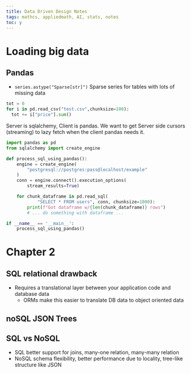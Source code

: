 ```yaml
---
title: Data Driven Design Notes
tags: mathcs, appliedmath, AI, stats, notes
toc: y
---
```


# Loading big data


## Pandas 

* `series.astype("Sparse[str]")` Sparse series for tables with lots of missing data

```py
tot = 0
for i in pd.read_csv("test.csv",chunksize=100):
  tot += i["price"].sum()
```

Server is sqlalchemy, Client is pandas.
We want to get Server side cursors (streaming) to lazy fetch when the client pandas needs it.

```py
import pandas as pd
from sqlalchemy import create_engine

def process_sql_using_pandas():
    engine = create_engine(
        "postgresql://postgres:pass@localhost/example"
    )
    conn = engine.connect().execution_options(
        stream_results=True)

    for chunk_dataframe in pd.read_sql(
            "SELECT * FROM users", conn, chunksize=1000):
        print(f"Got dataframe w/{len(chunk_dataframe)} rows")
        # ... do something with dataframe ...

if __name__ == '__main__':
    process_sql_using_pandas()
```




# Chapter 2

## SQL relational drawback

* Requires a translational layer between your application code and database data
  * ORMs make this easier to translate DB data to object oriented data


## noSQL JSON Trees

## SQL vs NoSQL

* SQL better support for joins, many-one relation, many-many relation
* NoSQL schema flexibility, better performance due to locality, tree-like structure like JSON
